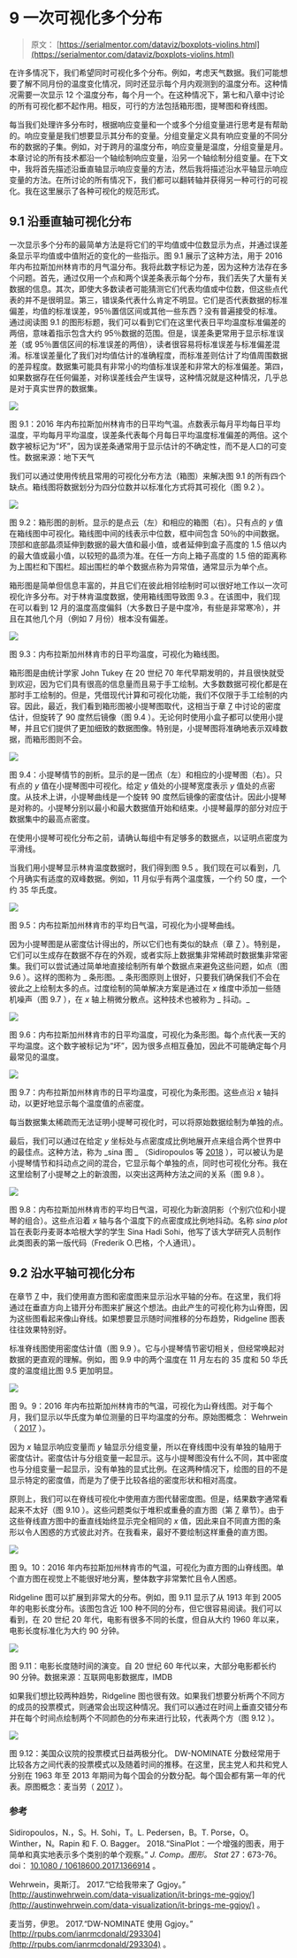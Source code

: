 # 9 一次可视化多个分布

> 原文： [https://serialmentor.com/dataviz/boxplots-violins.html](https://serialmentor.com/dataviz/boxplots-violins.html)

在许多情况下，我们希望同时可视化多个分布。例如，考虑天气数据。我们可能想要了解不同月份的温度变化情况，同时还显示每个月内观测到的温度分布。这种情况需要一次显示 12 个温度分布，每个月一个。在这种情况下，第七和八章中讨论的所有可视化都不起作用。相反，可行的方法包括箱形图，提琴图和脊线图。

每当我们处理许多分布时，根据响应变量和一个或多个分组变量进行思考是有帮助的。响应变量是我们想要显示其分布的变量。分组变量定义具有响应变量的不同分布的数据的子集。例如，对于跨月的温度分布，响应变量是温度，分组变量是月。本章讨论的所有技术都沿一个轴绘制响应变量，沿另一个轴绘制分组变量。在下文中，我将首先描述沿垂直轴显示响应变量的方法，然后我将描述沿水平轴显示响应变量的方法。在所讨论的所有情况下，我们都可以翻转轴并获得另一种可行的可视化。我在这里展示了各种可视化的规范形式。

## 9.1 沿垂直轴可视化分布

一次显示多个分布的最简单方法是将它们的平均值或中位数显示为点，并通过误差条显示平均值或中值附近的变化的一些指示。图 9.1 展示了这种方法，用于 2016 年内布拉斯加州林肯市的月气温分布。我将此数字标记为差，因为这种方法存在多个问题。首先，通过仅用一个点和两个误差条表示每个分布，我们丢失了大量有关数据的信息。其次，即使大多数读者可能猜测它们代表均值或中位数，但这些点代表的并不是很明显。第三，错误条代表什么肯定不明显。它们是否代表数据的标准偏差，均值的标准误差，95％置信区间或其他一些东西？没有普遍接受的标准。通过阅读图 9.1 的图形标题，我们可以看到它们在这里代表日平均温度标准偏差的两倍，意味着指示包含大约 95％数据的范围。但是，误差条更常用于显示标准误差（或 95％置信区间的标准误差的两倍），读者很容易将标准误差与标准偏差混淆。标准误差量化了我们对均值估计的准确程度，而标准差则估计了均值周围数据的差异程度。数据集可能具有非常小的均值标准误差和非常大的标准偏差。第四，如果数据存在任何偏差，对称误差线会产生误导，这种情况就是这种情况，几乎总是对于真实世界的数据集。

![](img/4d1be3920348f537730aa3860dd382c8.jpg)

图 9.1：2016 年内布拉斯加州林肯市的日平均气温。点数表示每月平均每日平均温度，平均每月平均温度，误差条代表每个月每日平均温度标准偏差的两倍。这个数字被标记为“坏”，因为误差条通常用于显示估计的不确定性，而不是人口的可变性。数据来源：地下天气

我们可以通过使用传统且常用的可视化分布方法（箱图）来解决图 9.1 的所有四个缺点。箱线图将数据划分为四分位数并以标准化方式将其可视化（图 9.2 ）。

![](img/47b953d36dfbc212f6acee7840a809a6.jpg)

图 9.2：箱形图的剖析。显示的是点云（左）和相应的箱图（右）。只有点的 _y_ 值在箱线图中可视化。箱线图中间的线表示中位数，框中间包含 50％的中间数据。顶部和底部晶须延伸到数据的最大值和最小值，或者延伸到盒子高度的 1.5 倍以内的最大值或最小值，以较短的晶须为准。在任一方向上箱子高度的 1.5 倍的距离称为上围栏和下围栏。超出围栏的单个数据点称为异常值，通常显示为单个点。

箱形图是简单但信息丰富的，并且它们在彼此相邻绘制时可以很好地工作以一次可视化许多分布。对于林肯温度数据，使用箱线图导致图 9.3 。在该图中，我们现在可以看到 12 月的温度高度偏斜（大多数日子是中度冷，有些是非常寒冷），并且在其他几个月（例如 7 月份）根本没有偏差。

![](img/a469614c841df70924fecbec03dbb6d4.jpg)

图 9.3：内布拉斯加州林肯市的日平均温度，可视化为箱线图。

箱形图是由统计学家 John Tukey 在 20 世纪 70 年代早期发明的，并且很快就受到欢迎，因为它们具有很高的信息量而且易于手工绘制。大多数数据可视化都是在那时手工绘制的。但是，凭借现代计算和可视化功能，我们不仅限于手工绘制的内容。因此，最近，我们看到箱形图被小提琴图取代，这相当于章 [7](histograms-density-plots.html#histograms-density-plots) 中讨论的密度估计，但旋转了 90 度然后镜像（图 9.4 ）。无论何时使用小盒子都可以使用小提琴，并且它们提供了更加细致的数据图像。特别是，小提琴图将准确地表示双峰数据，而箱形图则不会。

![](img/aff30ffdb6f5ee3acaa6da57df6949d2.jpg)

图 9.4：小提琴情节的剖析。显示的是一团点（左）和相应的小提琴图（右）。只有点的 _y_ 值在小提琴图中可视化。给定 _y_ 值处的小提琴宽度表示 _y_ 值处的点密度。从技术上讲，小提琴曲线是一个旋转 90 度然后镜像的密度估计。因此小提琴是对称的。小提琴分别以最小和最大数据值开始和结束。小提琴最厚的部分对应于数据集中的最高点密度。

在使用小提琴可视化分布之前，请确认每组中有足够多的数据点，以证明点密度为平滑线。

当我们用小提琴显示林肯温度数据时，我们得到图 9.5 。我们现在可以看到，几个月确实有适度的双峰数据。例如，11 月似乎有两个温度簇，一个约 50 度，一个约 35 华氏度。

![](img/119356ce46fed5cfda9fb76236772e3c.jpg)

图 9.5：内布拉斯加州林肯市的平均日气温，可视化为小提琴曲线。

因为小提琴图是从密度估计得出的，所以它们也有类似的缺点（章 [7](histograms-density-plots.html#histograms-density-plots) ）。特别是，它们可以生成存在数据不存在的外观，或者实际上数据集非常稀疏时数据集非常密集。我们可以尝试通过简单地直接绘制所有单个数据点来避免这些问题，如点（图 9.6 ）。这样的图称为 _ 条形图。_ 条形图原则上很好，只要我们确保我们不会在彼此之上绘制太多的点。过度绘制的简单解决方案是通过在 _x_ 维度中添加一些随机噪声（图 9.7 ），在 _x_ 轴上稍微分散点。这种技术也被称为 _ 抖动。_

![](img/7f45d00f1bef9b2149f546db1c008508.jpg)

图 9.6：内布拉斯加州林肯市的日平均温度，可视化为条形图。每个点代表一天的平均温度。这个数字被标记为“坏”，因为很多点相互叠加，因此不可能确定每个月最常见的温度。

![](img/23f87401d41bc93239de747ff1a2c993.jpg)

图 9.7：内布拉斯加州林肯市的日平均温度，可视化为条形图。这些点沿 _x_ 轴抖动，以更好地显示每个温度值的点密度。

每当数据集太稀疏而无法证明小提琴可视化时，可以将原始数据绘制为单独的点。

最后，我们可以通过在给定 _y_ 坐标处与点密度成比例地展开点来组合两个世界中的最佳点。这种方法，称为 _sina 图 _ （Sidiropoulos 等 [2018](#ref-Sidiropoulos_et_al_2018) ），可以被认为是小提琴情节和抖动点之间的混合，它显示每个单独的点，同时也可视化分布。我在这里绘制了小提琴之上的新浪图，以突出这两种方法之间的关系（图 9.8 ）。

![](img/f110473b9483e31a382c877d6f0addbd.jpg)

图 9.8：内布拉斯加州林肯市的平均日气温，可视化为新浪阴影（个别穴位和小提琴的组合）。这些点沿着 _x_ 轴与各个温度下的点密度成比例地抖动。名称 _sina plot_ 旨在表彰丹麦哥本哈根大学的学生 Sina Hadi Sohi，他写了该大学研究人员制作此类图表的第一版代码（Frederik O.巴格，个人通讯）。

## 9.2 沿水平轴可视化分布

在章节 [7](histograms-density-plots.html#histograms-density-plots) 中，我们使用直方图和密度图来显示沿水平轴的分布。在这里，我们将通过在垂直方向上错开分布图来扩展这个想法。由此产生的可视化称为山脊图，因为这些图看起来像山脊线。如果想要显示随时间推移的分布趋势，Ridgeline 图表往往效果特别好。

标准脊线图使用密度估计值（图 9.9 ）。它与小提琴情节密切相关，但经常唤起对数据的更直观的理解。例如，图 9.9 中的两个温度在 11 月左右的 35 度和 50 华氏度的温度组比图 9.5 更加明显。

![](img/2a603abd82f4c34afc392129535a803b.jpg)

图 9。9：2016 年内布拉斯加州林肯市的气温，可视化为山脊线图。对于每个月，我们显示以华氏度为单位测量的日平均温度的分布。原始图概念： Wehrwein（ [2017](#ref-Wehrwein-Lincoln-weather) ）。

因为 _x_ 轴显示响应变量而 _y_ 轴显示分组变量，所以在脊线图中没有单独的轴用于密度估计。密度估计与分组变量一起显示。这与小提琴图没有什么不同，其中密度也与分组变量一起显示，没有单独的显式比例。在这两种情况下，绘图的目的不是显示特定的密度值，而是为了便于比较各组的密度形状和相对高度。

原则上，我们可以在脊线可视化中使用直方图代替密度图。但是，结果数字通常看起来不太好（图 9.10 ）。这些问题类似于堆积或重叠的直方图（第 [7](histograms-density-plots.html#histograms-density-plots) 章节）。由于这些脊线直方图中的垂直线始终显示完全相同的 _x_ 值，因此来自不同直方图的条形以令人困惑的方式彼此对齐。在我看来，最好不要绘制这样重叠的直方图。

![](img/993a494cdbb3f06ff8e3c9223956d68a.jpg)

图 9。10：2016 年内布拉斯加州林肯市的气温，可视化为直方图的山脊线图。单个直方图在视觉上不能很好地分离，整体数字非常繁忙且令人困惑。

Ridgeline 图可以扩展到非常大的分布。例如，图 9.11 显示了从 1913 年到 2005 年的电影长度分布。该图包含近 100 种不同的分布，但它很容易阅读。我们可以看到，在 20 世纪 20 年代，电影有很多不同的长度，但自从大约 1960 年以来，电影长度标准化为大约 90 分钟。

![](img/02a080774b82c313ac41df0a41ee9721.jpg)

图 9.11：电影长度随时间的演变。自 20 世纪 60 年代以来，大部分电影都长约 90 分钟。数据来源：互联网电影数据库，IMDB

如果我们想比较两种趋势，Ridgeline 图也很有效。如果我们想要分析两个不同方的成员的投票模式，则通常会出现这种情况。我们可以通过在时间上垂直交错分布并在每个时间点绘制两个不同颜色的分布来进行比较，代表两个方（图 9.12 ）。

![](img/7f4c4c3e3029f865d9e2b5cdc1c74dd7.jpg)

图 9.12：美国众议院的投票模式日益两极分化。 DW-NOMINATE 分数经常用于比较各方之间代表的投票模式以及随着时间的推移。在这里，民主党人和共和党人分别在 1963 年至 2013 年期间为每个国会的分数分配。每个国会都有第一年的代表。原图概念：麦当劳（ [2017](#ref-McDonald-DW-NOMINATE) ）。

### 参考

Sidiropoulos，N.，S。H. Sohi，T。L. Pedersen，B。T. Porse，O。Winther，N。Rapin 和 F. O. Bagger。 2018.“SinaPlot：一个增强的图表，用于简单和真实地表示多个类别的单个观察。” _J. Comp。图形。 Stat_ 27：673-76。 doi： [10.1080 / 10618600.2017.1366914](https://doi.org/10.1080/10618600.2017.1366914) 。

Wehrwein，奥斯汀。 2017.“它给我带来了 Ggjoy。” [http://austinwehrwein.com/data-visualization/it-brings-me-ggjoy/](http://austinwehrwein.com/data-visualization/it-brings-me-ggjoy/) 。

麦当劳，伊恩。 2017.“DW-NOMINATE 使用 Ggjoy。” [http://rpubs.com/ianrmcdonald/293304](http://rpubs.com/ianrmcdonald/293304) 。